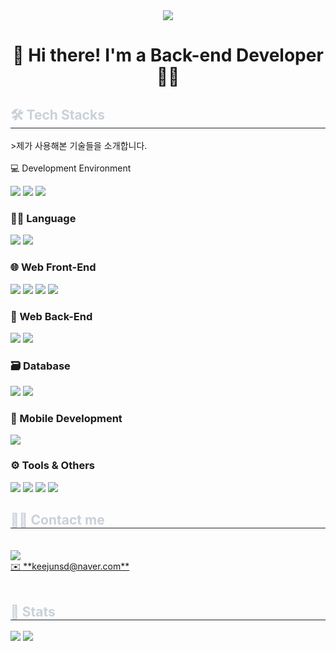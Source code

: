 <div align= "center">
    <img src="https://capsule-render.vercel.app/api?type=waving&color=gradient&height=180&text=&animation=&fontColor=000000&fontSize=70" />
    </div>
    <div style="text-align: left;"> 
    <h1 align="center">👋 Hi there! I'm a Back-end Developer 🧑‍💻</h1>
    <div style="font-weight: 700; font-size: 15px; text-align: left; color: #c9d1d9;">  </div> 
    </div>
    <div style="text-align: left;">
    <h2 style="border-bottom: 1px solid #21262d; color: #c9d1d9;"> 
        🛠️ Tech Stacks </h2> 
        >제가 사용해본 기술들을 소개합니다. 
    <div style="margin: ; text-align: left;" "text-align: left;">  <br>        
 💻 Development Environment
<p>
  <img src="https://img.shields.io/badge/VSCode-007ACC?style=for-the-badge&logo=Visual%20Studio%20Code&logoColor=white"/>
  <img src="https://img.shields.io/badge/PyCharm-000000?style=for-the-badge&logo=PyCharm&logoColor=white"/>
  <img src="https://img.shields.io/badge/IntelliJ%20IDEA-000000?style=for-the-badge&logo=intellijidea&logoColor=white"/>
</p>

### 👨‍💻 Language
<p>
  <img src="https://img.shields.io/badge/Java-007396?style=for-the-badge&logo=Java&logoColor=white"/>
  <img src="https://img.shields.io/badge/Python-3776AB?style=for-the-badge&logo=Python&logoColor=white">
</p>

### 🌐 Web Front-End
<p>
  <img src="https://img.shields.io/badge/HTML5-E34F26?style=for-the-badge&logo=HTML5&logoColor=white"/>
  <img src="https://img.shields.io/badge/CSS3-1572B6?style=for-the-badge&logo=CSS3&logoColor=white"/>
  <img src="https://img.shields.io/badge/JavaScript-F7DF1E?style=for-the-badge&logo=JavaScript&logoColor=black"/>
  <img src="https://img.shields.io/badge/React-61DAFB?style=for-the-badge&logo=React&logoColor=black"/>
</p>

### 🧩 Web Back-End
<p>
  <img src="https://img.shields.io/badge/SpringBoot-6DB33F?style=for-the-badge&logo=SpringBoot&logoColor=white"/>
  <img src="https://img.shields.io/badge/JPA-59666C?style=for-the-badge&logo=Hibernate&logoColor=white"/>
</p>

### 🗃️ Database
<p>
  <img src="https://img.shields.io/badge/MySQL-4479A1?style=for-the-badge&logo=MySQL&logoColor=white"/>
  <img src="https://img.shields.io/badge/MariaDB-003545?style=for-the-badge&logo=MariaDB&logoColor=white"/>
</p>

### 📱 Mobile Development
<p>
  <img src="https://img.shields.io/badge/Flutter-02569B?style=for-the-badge&logo=Flutter&logoColor=white"/>
</p>

### ⚙️ Tools & Others
<p>
  <img src="https://img.shields.io/badge/Docker-2496ED?style=for-the-badge&logo=Docker&logoColor=white"/>
  <img src="https://img.shields.io/badge/GitHub-181717?style=for-the-badge&logo=GitHub&logoColor=white"/>
  <img src="https://img.shields.io/badge/Tomcat-F8DC75?style=for-the-badge&logo=Apache%20Tomcat&logoColor=black"/>
  <img src="https://img.shields.io/badge/Ubuntu-E95420?style=for-the-badge&logo=Ubuntu&logoColor=white"/>
</p>

</div>
    </div>
    <div style="text-align: left;">
    <h2 style="border-bottom: 1px solid #21262d; color: #c9d1d9;"> 🧑‍💻 Contact me </h2> <br> 
    <div style="text-align: left;"> 
        <a href=https://www.notion.so/22bc32bf1911803caac2d4d157cd8a76> 
            <img src="https://img.shields.io/badge/Notion-000000?style=for-the-badge&logo=Notion&logoColor=white&link=https://www.notion.so/22bc32bf1911803caac2d4d157cd8a76"> <br>
        ✉️ **keejunsd@naver.com**</a>
          </div> 
        <br> 
    </div> 
    </div>
    <div style="text-align: left;"> 
    <h2 style="border-bottom: 1px solid #21262d; color: #c9d1d9;"> 🏅 Stats </h2> <div style="text-align: left;"> <img src="https://github-readme-stats.vercel.app/api?username=kijunsung&bg_color=180,00000000,85fd44&title_color=ffffff&text_color=ffffff"
         /> <img src="https://github-readme-stats.vercel.app/api/top-langs/?username=kijunsung&layout=compact&bg_color=180,00000000,85fd44&title_color=ffffff&text_color=ffffff"
           /> </div> 
    </div>
    
